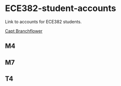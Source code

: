 ECE382-student-accounts
=======================

Link to accounts for ECE382 students.

[Capt Branchflower](https://www.github.com/toddbranch)

## M4

## M7

## T4
